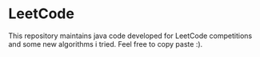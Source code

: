 # LeetCode
This repository maintains java code developed for LeetCode competitions and some new algorithms i tried. Feel free to copy paste :).
